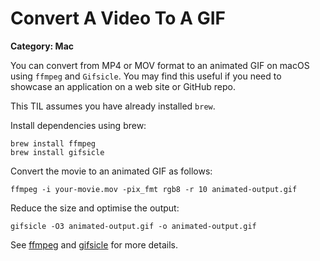 # Convert A Video To A GIF

__Category: Mac__

You can convert from MP4 or MOV format to an animated GIF on macOS using `ffmpeg` and `Gifsicle`. You may find this useful if you need to showcase an application on a web site or GitHub repo. 

This TIL assumes you have already installed `brew`.

Install dependencies using brew:

```shell
brew install ffmpeg
brew install gifsicle
```

Convert the movie to an animated GIF as follows:

```shell
ffmpeg -i your-movie.mov -pix_fmt rgb8 -r 10 animated-output.gif 
```

Reduce the size and optimise the output:

```shell
gifsicle -O3 animated-output.gif -o animated-output.gif
```

See [ffmpeg](https://www.ffmpeg.org) and [gifsicle](https://www.lcdf.org/gifsicle) for more details.
